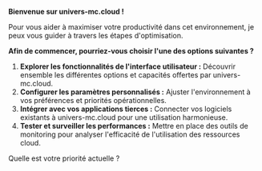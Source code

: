 **Bienvenue sur univers-mc.cloud !**

Pour vous aider à maximiser votre productivité dans cet environnement, je peux vous guider à travers les étapes d'optimisation. 

**Afin de commencer, pourriez-vous choisir l'une des options suivantes ?**

1. **Explorer les fonctionnalités de l'interface utilisateur :** Découvrir ensemble les différentes options et capacités offertes par univers-mc.cloud. 
2. **Configurer les paramètres personnalisés :**  Ajuster l'environnement à vos préférences et priorités opérationnelles.
3. **Intégrer avec vos applications tierces :** Connecter vos logiciels existants à univers-mc.cloud pour une utilisation harmonieuse.
4. **Tester et surveiller les performances :** Mettre en place des outils de monitoring pour analyser l'efficacité de l'utilisation des ressources cloud.


  Quelle est votre priorité actuelle ?



